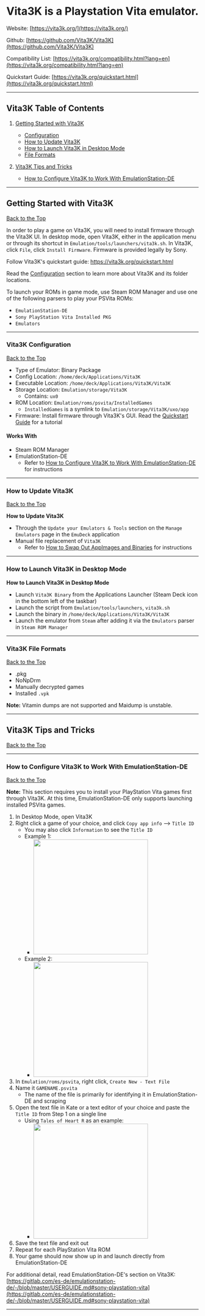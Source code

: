 # Vita3K is a Playstation Vita emulator.

Website: [https://vita3k.org/](https://vita3k.org/)

Github: [https://github.com/Vita3K/Vita3K](https://github.com/Vita3K/Vita3K)

Compatibility List: [https://vita3k.org/compatibility.html?lang=en](https://vita3k.org/compatibility.html?lang=en)

Quickstart Guide: [https://vita3k.org/quickstart.html](https://vita3k.org/quickstart.html)

***

## Vita3K Table of Contents

1. [Getting Started with Vita3K](#getting-started-with-vita3k)
    - [Configuration](#vita3k-configuration)
    - [How to Update Vita3K](#how-to-update-vita3k)
    - [How to Launch Vita3K in Desktop Mode](#how-to-launch-vita3k-in-deskop-mode)
    - [File Formats](#vita3k-file-formats)

2. [Vita3K Tips and Tricks](#vita3k-tips-and-tricks)
    - [How to Configure Vita3K to Work With EmulationStation-DE](#how-to-configure-vita3k-to-work-with-emulationstation-de)

***

## Getting Started with Vita3K
[Back to the Top](#vita3k-table-of-contents)

In order to play a game on Vita3K, you will need to install firmware through the Vita3K UI. In desktop mode, open Vita3K, either in the application menu or through its shortcut in `Emulation/tools/launchers/vita3k.sh`. In Vita3K, click  `File`, click `Install Firmware`. Firmware is provided legally by Sony. 

Follow Vita3K's quickstart guide: https://vita3k.org/quickstart.html

Read the [Configuration](#vita3k-configuration) section to learn more about Vita3K and its folder locations. 

To launch your ROMs in game mode, use Steam ROM Manager and use one of the following parsers to play your PSVita ROMs:

* `EmulationStation-DE`
* `Sony PlayStation Vita Installed PKG` 
* `Emulators`

***

### Vita3K Configuration
[Back to the Top](#vita3k-table-of-contents)

* Type of Emulator: Binary Package
* Config Location: `/home/deck/Applications/Vita3K`
* Executable Location: `/home/deck/Applications/Vita3K/Vita3K`
* Storage Location: `Emulation/storage/Vita3K`
    * Contains: `ux0`
* ROM Location: `Emulation/roms/psvita/InstalledGames`
    * `InstalledGames` is a symlink to `Emulation/storage/Vita3K/uxo/app`
* Firmware: Install firmware through Vita3K's GUI. Read the [Quickstart Guide](https://vita3k.org/quickstart.html) for a tutorial

#### Works With
* Steam ROM Manager
* EmulationStation-DE
    * Refer to [How to Configure Vita3K to Work With EmulationStation-DE](#how-to-configure-vita3k-to-work-with-emulationstation-de) for instructions

***

### How to Update Vita3K
[Back to the Top](#vita3k-table-of-contents)

**How to Update Vita3K**

* Through the `Update your Emulators & Tools` section on the `Manage Emulators` page in the `EmuDeck` application
* Manual file replacement of `Vita3K` 
    * Refer to [How to Swap Out AppImages and Binaries](../../file-management/steamos/file-management.md#how-to-swap-out-appimages-and-binaries) for instructions

***

### How to Launch Vita3K in Desktop Mode

**How to Launch Vita3K in Desktop Mode**

* Launch `Vita3K Binary` from the Applications Launcher (Steam Deck icon in the bottom left of the taskbar)
* Launch the script from `Emulation/tools/launchers`, `vita3k.sh`
* Launch the binary in `/home/deck/Applications/Vita3K/Vita3K`
* Launch the emulator from `Steam` after adding it via the `Emulators` parser in `Steam ROM Manager`


***

### Vita3K File Formats
[Back to the Top](#vita3k-table-of-contents)

* .pkg
* NoNpDrm
* Manually decrypted games
* Installed `.vpk`

**Note:** Vitamin dumps are not supported and Maidump is unstable.

***


## Vita3K Tips and Tricks
[Back to the Top](#vita3k-table-of-contents)

***

### How to Configure Vita3K to Work With EmulationStation-DE
[Back to the Top](#vita3k-table-of-contents)

**Note:** This section requires you to install your PlayStation Vita games first through Vita3K. At this time, EmulationStation-DE only supports launching installed PSVita games. 

1. In Desktop Mode, open Vita3K
2. Right click a game of your choice, and click `Copy app info` --> `Title ID`
    * You may also click `Information` to see the `Title ID`
    *  Example 1:
        * <img src="https://github.com/dragoonDorise/EmuDeck/assets/108900299/acf8a386-da99-4700-a6eb-af4cefd502c9" height="300">
    * Example 2:
        * <img src="https://github.com/dragoonDorise/EmuDeck/assets/108900299/67c7a8ed-be17-4d45-a327-60489471bba1" height="300">
2. In `Emulation/roms/psvita`, right click, `Create New - Text File`
3. Name it `GAMENAME.psvita`
    * The name of the file is primarily for identifying it in EmulationStation-DE and scraping
4. Open the text file in Kate or a text editor of your choice and paste the `Title ID` from Step 1 on a single line
    * Using `Tales of Heart R` as an example: 
        * <img src="https://user-images.githubusercontent.com/108900299/196052342-6957f67d-d31c-4479-b4fa-7456d74c085c.png" height="300">
5. Save the text file and exit out
6. Repeat for each PlayStation Vita ROM
7. Your game should now show up in and launch directly from EmulationStation-DE

For additional detail, read EmulationStation-DE's section on Vita3K: [https://gitlab.com/es-de/emulationstation-de/-/blob/master/USERGUIDE.md#sony-playstation-vita](https://gitlab.com/es-de/emulationstation-de/-/blob/master/USERGUIDE.md#sony-playstation-vita)

***